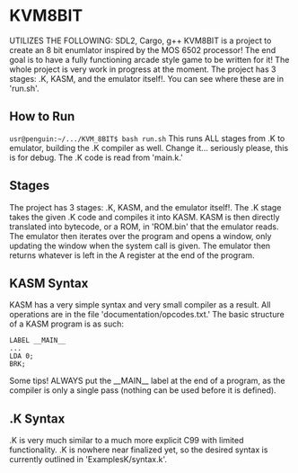 # KVM8BIT
UTILIZES THE FOLLOWING: SDL2, Cargo, g++
KVM8BIT is a project to create an 8 bit enumlator inspired by the MOS 6502 processor! The end goal is to have a fully functioning arcade style game to be written for it! The whole project is very work in progress at the moment.
The project has 3 stages: .K, KASM, and the emulator itself!.
You can see where these are in 'run.sh'.

## How to Run ##
`usr@penguin:~/.../KVM_8BIT$ bash run.sh`
This runs ALL stages from .K to emulator, building the .K compiler as well. Change it... seriously please, this is for debug.
The .K code is read from 'main.k.'

## Stages ##
The project has 3 stages: .K, KASM, and the emulator itself!.
The .K stage takes the given .K code and compiles it into KASM.
KASM is then directly translated into bytecode, or a ROM, in 'ROM.bin' that the emulator reads.
The emulator then iterates over the program and opens a window, only updating the window when the system call is given.
The emulator then returns whatever is left in the A register at the end of the program.

## KASM Syntax ##
KASM has a very simple syntax and very small compiler as a result. All operations are in the file 'documentation/opcodes.txt.'
The basic structure of a KASM program is as such:
```
LABEL __MAIN__
...
LDA 0;
BRK;
```
Some tips! ALWAYS put the \_\_MAIN\_\_ label at the end of a program, as the compiler is only a single pass (nothing can be used before it is defined).

## .K Syntax ##
.K is very much similar to a much more explicit C99 with limited functionality. .K is nowhere near finalized yet, so the desired syntax is currently outlined in 'ExamplesK/syntax.k'.
